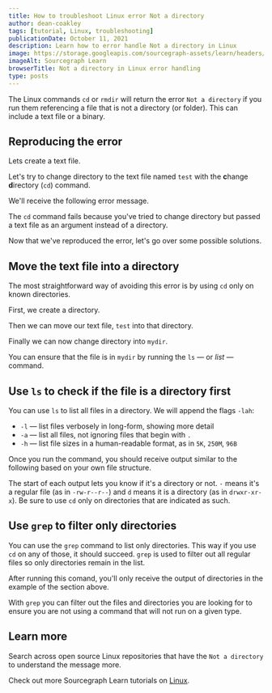 ```yaml
---
title: How to troubleshoot Linux error Not a directory
author: dean-coakley
tags: [tutorial, Linux, troubleshooting]
publicationDate: October 11, 2021
description: Learn how to error handle Not a directory in Linux
image: https://storage.googleapis.com/sourcegraph-assets/learn/headers/sourcegraph-learn-header.png
imageAlt: Sourcegraph Learn
browserTitle: Not a directory in Linux error handling
type: posts
---
```


The Linux commands `cd` or `rmdir` will return the error `Not a directory` if you run them referencing a file that is not a directory (or folder). This can include a text file or a binary.

## Reproducing the error

Lets create a text file.

<Highlighter
input='echo "test" > test'
language='shell'
/>

Let's try to change directory to the text file named `test` with the **c**hange **d**irectory (`cd`) command.

<Highlighter
input='cd test'
language='shell'
/>

We'll receive the following error message.

<Highlighter
input='cd: not a directory: test'
language='shell'
/>

The `cd` command fails because you've tried to change directory but passed a text file as an argument instead of a directory.

Now that we've reproduced the error, let's go over some possible solutions.

## Move the text file into a directory

The most straightforward way of avoiding this error is by using `cd` only on known directories.

First, we create a directory.

<Highlighter
input='mkdir mydir'
language='shell'
/>

Then we can move our text file, `test` into that directory.

<Highlighter
input='mv test mydir/test'
language='shell'
/>

Finally we can now change directory into `mydir`.

<Highlighter
input='cd mydir'
language='shell'
/>

You can ensure that the file is in `mydir` by running the `ls` — or _list_ — command.

## Use `ls` to check if the file is a directory first

You can use `ls` to list all files in a directory. We will append the flags `-lah`:

* `-l` — list files verbosely in long-form, showing more detail
* `-a` — list all files, not ignoring files that begin with `.`
* `-h` — list file sizes in a human-readable format, as in `5K`, `250M`, `96B`


<Highlighter
input='ls -lah'
language='shell'
/>

Once you run the command, you should receive output similar to the following based on your own file structure. 

<Highlighter
input='total 1848
-rw-r--r--    1 user  Users   156B 11 Oct 12:17 .babelrc
-rw-r--r--    1 user  Users    72B 11 Oct 12:24 .env
-rw-r--r--    1 user  Users   204B 11 Oct 20:12 .eslintrc.js
-rw-r--r--    1 user  Users   390B 11 Oct 12:17 .eslintrc.json
drwxr-xr-x   14 user  Users   448B 11 Oct 20:25 .git
drwxr-xr-x    3 user  Users    96B 11 Oct 12:17 .githooks
drwxr-xr-x    4 user  Users   128B 11 Oct 12:17 .github
...'
language='shell'
/>

The start of each output lets you know if it's a directory or not. `-` means it's a regular file (as in `-rw-r--r--`) and `d` means it is a directory (as in `drwxr-xr-x`). Be sure to use `cd` only on directories that are indicated as such. 

## Use `grep` to filter only directories

You can use the `grep` command to list only directories. This way if you use `cd` on any of those, it should succeed. `grep` is used to filter out all regular files so only directories remain in the list.

<Highlighter
input='ls -lAh | grep "^d"'
language='shell'
/>

After running this comand, you'll only receive the output of directories in the example of the section above. 

<Highlighter
input='drwxr-xr-x   14 user  Users   448B 11 Oct 20:25 .git
drwxr-xr-x    3 user  Users    96B 11 Oct 12:17 .githooks
drwxr-xr-x    4 user  Users   128B 11 Oct 12:17 .github
...'
language='shell'
/>

With `grep` you can filter out the files and directories you are looking for to ensure you are not using a command that will not run on a given type. 


## Learn more

Search across open source Linux repositories that have the `Not a directory` to understand the message more.

<SourcegraphSearch query="Not a directory" patternType="literal"/>

Check out more Sourcegraph Learn tutorials on [Linux](https://learn.sourcegraph.com/tags/linux).

